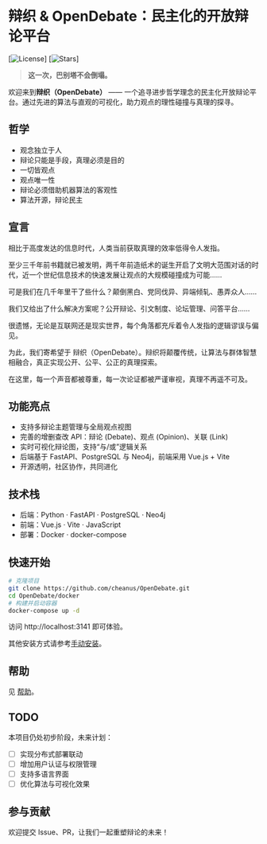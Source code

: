 # 辩织 & OpenDebate：民主化的开放辩论平台
 
[![License](https://img.shields.io/github/license/cheanus/OpenDebate)] [![Stars](https://img.shields.io/github/stars/cheanus/OpenDebate?style=social)]

> **这一次，巴别塔不会倒塌。**

欢迎来到**辩织（OpenDebate）** —— 一个追寻进步哲学理念的民主化开放辩论平台。通过先进的算法与直观的可视化，助力观点的理性碰撞与真理的探寻。
>>
## 哲学

- 观念独立于人
- 辩论只能是手段，真理必须是目的
- 一切皆观点
- 观点唯一性
- 辩论必须借助机器算法的客观性
- 算法开源，辩论民主

## 宣言

相比于高度发达的信息时代，人类当前获取真理的效率低得令人发指。

至少三千年前书籍就已被发明，两千年前造纸术的诞生开启了文明大范围对话的时代，近一个世纪信息技术的快速发展让观点的大规模碰撞成为可能……

可是我们在几千年里干了些什么？颠倒黑白、党同伐异、异端倾轧、愚弄众人……

我们又给出了什么解决方案呢？公开辩论、引文制度、论坛管理、问答平台……

很遗憾，无论是互联网还是现实世界，每个角落都充斥着令人发指的逻辑谬误与偏见。

为此，我们寄希望于 辩织（OpenDebate）。辩织将颠覆传统，让算法与群体智慧相融合，真正实现公开、公平、公正的真理探索。

在这里，每一个声音都被尊重，每一次论证都被严谨审视，真理不再遥不可及。

## 功能亮点

- 支持多辩论主题管理与全局观点视图
- 完善的增删查改 API：辩论 (Debate)、观点 (Opinion)、关联 (Link)
- 实时可视化辩论图，支持“与/或”逻辑关系
- 后端基于 FastAPI、PostgreSQL 与 Neo4j，前端采用 Vue.js + Vite
- 开源透明，社区协作，共同进化

## 技术栈

- 后端：Python · FastAPI · PostgreSQL · Neo4j
- 前端：Vue.js · Vite · JavaScript
- 部署：Docker · docker-compose

## 快速开始

```bash
# 克隆项目
git clone https://github.com/cheanus/OpenDebate.git
cd OpenDebate/docker
# 构建并启动容器
docker-compose up -d
```

访问 http://localhost:3141 即可体验。

其他安装方式请参考[手动安装](docs/man_install.md)。

## 帮助

见 [帮助](docs/help.md)。

## TODO

本项目仍处初步阶段，未来计划：

- [ ] 实现分布式部署联动
- [ ] 增加用户认证与权限管理
- [ ] 支持多语言界面
- [ ] 优化算法与可视化效果

## 参与贡献

欢迎提交 Issue、PR，让我们一起重塑辩论的未来！
